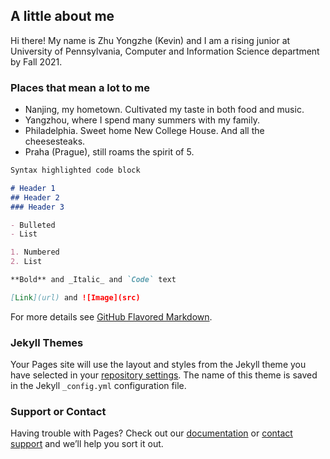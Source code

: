 ## A little about me

Hi there! My name is Zhu Yongzhe (Kevin) and I am a rising junior at University of Pennsylvania, Computer and Information Science department by Fall 2021.

### Places that mean a lot to me

- Nanjing, my hometown. Cultivated my taste in both food and music.
- Yangzhou, where I spend many summers with my family.
- Philadelphia. Sweet home New College House. And all the cheesesteaks.
- Praha (Prague), still roams the spirit of 5.

```markdown
Syntax highlighted code block

# Header 1
## Header 2
### Header 3

- Bulleted
- List

1. Numbered
2. List

**Bold** and _Italic_ and `Code` text

[Link](url) and ![Image](src)
```

For more details see [GitHub Flavored Markdown](https://guides.github.com/features/mastering-markdown/).

### Jekyll Themes

Your Pages site will use the layout and styles from the Jekyll theme you have selected in your [repository settings](https://github.com/Uysal-Koyuncu/Uysal-Koyuncu.github.io/settings/pages). The name of this theme is saved in the Jekyll `_config.yml` configuration file.

### Support or Contact

Having trouble with Pages? Check out our [documentation](https://docs.github.com/categories/github-pages-basics/) or [contact support](https://support.github.com/contact) and we’ll help you sort it out.

